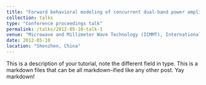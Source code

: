 ```yaml
---
title: "Forward behavioral modeling of concurrent dual-band power amplifiers using extended real valued time delay neural networks"
collection: talks
type: "Conference proceedings talk"
permalink: /talks/2012-05-10-talk-1
venue: "Microwave and Millimeter Wave Technology (ICMMT), International Conference on"
date: 2012-05-10
location: "Shenzhen, China"
---
```



This is a description of your tutorial, note the different field in type. This is a markdown files that can be all markdown-ified like any other post. Yay markdown!
